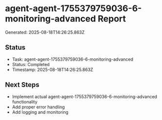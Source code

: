 # agent-agent-1755379759036-6-monitoring-advanced Report

Generated: 2025-08-18T14:26:25.863Z

## Status
- Task: agent-agent-1755379759036-6-monitoring-advanced
- Status: Completed
- Timestamp: 2025-08-18T14:26:25.863Z

## Next Steps
- Implement actual agent-agent-1755379759036-6-monitoring-advanced functionality
- Add proper error handling
- Add logging and monitoring
